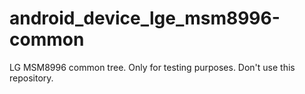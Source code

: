 # android_device_lge_msm8996-common
LG MSM8996 common tree. Only for testing purposes. Don't use this repository.
